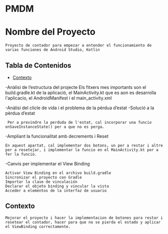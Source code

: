 # PMDM
# Nombre del Proyecto

    Proyecto de contador para empezar a entender el funcionamiento de varias funciones de Android Studio, Kotlin

## Tabla de Contenidos

- [Contexto](#contexto)

-Anàlisi de l’estructura del projecte
     Els fitxers mes importants son el build.gradle.kt de la aplicació, el MainActivity.kt que es aon es desarrolla l'aplicacio, el AndroidManifest i el main_activity.xml


-Análisi del clicle de vida i el problema de la pèrdua d’estat
-Solució a la pèrdua d’estat

     Per a previndre la perduda de l'estat, cal incorporar una funcio onSaveInstanceState() per a que no es perga.

-Ampliant la funcionalitat amb decrements i Reset

    En aquest apartat, cal implementar dos botons, un per a restar i altre per a resetejar, i implementar la funcio en el MainActivity.kt per a fer la funcio.


-Canvis per implementar el View Binding

    Activar View Binding en el archivo build.gradle
    Sincronizar el proyecto con Gradle
    Importar la clase de vinculación
    Declarar el objeto binding y vincular la vista
    Acceder a elementos de la interfaz de usuario

## Contexto

    Mejorar el proyecto i hacer la implementacion de botones para restar i resetear el contador, hacer para que no se pierda el estado y aplicar el ViewBinding correctamente.




